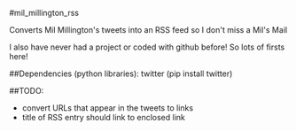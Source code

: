 #mil_millington_rss

Converts Mil Millington's tweets into an RSS feed so I don't miss a Mil's Mail

I also have never had a project or coded with github before! So lots of firsts here!

##Dependencies (python libraries):
twitter (pip install twitter)

##TODO:
* convert URLs that appear in the tweets to links
* title of RSS entry should link to enclosed link